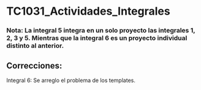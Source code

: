 # TC1031_Actividades_Integrales

### Nota: La integral 5 integra en un solo proyecto las integrales 1, 2, 3 y 5. Mientras que la integral 6 es un proyecto individual distinto al anterior.

## Correcciones:
Integral 6: Se arreglo el problema de los templates.
